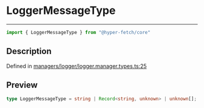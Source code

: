 

# LoggerMessageType

<div class="api-docs__separator" data-reactroot="">

---

</div><div class="api-docs__import" data-reactroot="">

```ts
import { LoggerMessageType } from "@hyper-fetch/core"
```

</div><div class="api-docs__section">

## Description

</div><div class="api-docs__description"><span class="api-docs__do-not-parse">



</span></div><p class="api-docs__definition">

Defined in [managers/logger/logger.manager.types.ts:25](https://github.com/BetterTyped/hyper-fetch/blob/9cf1f580/packages/core/src/managers/logger/logger.manager.types.ts#L25)

</p><div class="api-docs__section">

## Preview

</div><div class="api-docs__preview type single">

```ts
type LoggerMessageType = string | Record<string, unknown> | unknown[];
```

</div>